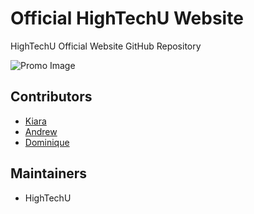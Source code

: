 # Official HighTechU Website

HighTechU Official Website GitHub Repository

![Promo Image](img/promo.png)

## Contributors

* [Kiara](https://github.com/kiaralee)
* [Andrew](https://github.com/theportablegeek)
* [Dominique](https://github.com/flytewizard)

## Maintainers

* HighTechU
